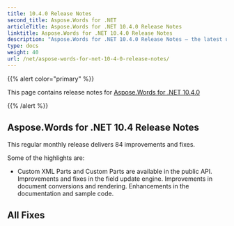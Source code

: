 ```yaml
---
title: 10.4.0 Release Notes
second_title: Aspose.Words for .NET
articleTitle: Aspose.Words for .NET 10.4.0 Release Notes
linktitle: Aspose.Words for .NET 10.4.0 Release Notes
description: "Aspose.Words for .NET 10.4.0 Release Notes – the latest updates and fixes."
type: docs
weight: 40
url: /net/aspose-words-for-net-10-4-0-release-notes/
---
```


{{% alert color="primary" %}}

This page contains release notes for [Aspose.Words for .NET 10.4.0](https://releases.aspose.com/words/net/new-releases/aspose.words-for-.net-10.4.0/)

{{% /alert %}}

## Aspose.Words for .NET 10.4 Release Notes

This regular monthly release delivers 84 improvements and fixes. 

Some of the highlights are: 

- Custom XML Parts and Custom Parts are available in the public API.
  Improvements and fixes in the field update engine. 
  Improvements in document conversions and rendering. 
  Enhancements in the documentation and sample code. 
## All Fixes
